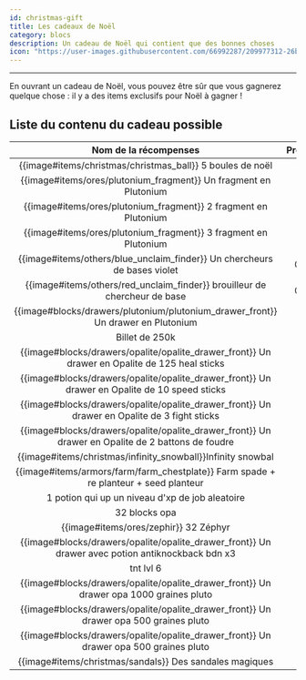 ```yaml
---
id: christmas-gift
title: Les cadeaux de Noël
category: blocs
description: Un cadeau de Noël qui contient que des bonnes choses
icon: "https://user-images.githubusercontent.com/66992287/209977312-26b88606-9ec4-4890-8d20-89533d2e8e74.png"
---
```

___

En ouvrant un cadeau de Noël, vous pouvez être sûr que vous gagnerez quelque chose : il y a des items exclusifs pour Noël à gagner !

## Liste du contenu du cadeau possible

|                                         Nom de la récompenses                                         | Probabilité |
|:-----------------------------------------------------------------------------------------------------:|:-----------:|
|                   {{image#items/christmas/christmas_ball}} 5 boules de noël                 |     5 %     |
|                   {{image#items/ores/plutonium_fragment}} Un fragment en Plutonium                    |    10 %    |
|                   {{image#items/ores/plutonium_fragment}} 2 fragment en Plutonium                    |    5 %    |
|                   {{image#items/ores/plutonium_fragment}} 3 fragment en Plutonium                    |    5 %    |
|                {{image#items/others/blue_unclaim_finder}} Un chercheurs de bases violet               |     0.25 %     |
|                {{image#items/others/red_unclaim_finder}} brouilleur de chercheur de base              |     0.25 %     |
|           {{image#blocks/drawers/plutonium/plutonium_drawer_front}} Un drawer en Plutonium            |   1 %    |
|           Billet de 250k           |   1.5 %    |
|              {{image#blocks/drawers/opalite/opalite_drawer_front}} Un drawer en Opalite de 125 heal sticks            |    5 %    |
|              {{image#blocks/drawers/opalite/opalite_drawer_front}} Un drawer en Opalite de 10 speed sticks            |    5 %    |
|              {{image#blocks/drawers/opalite/opalite_drawer_front}} Un drawer en Opalite de 3 fight sticks            |    5 %    |
|              {{image#blocks/drawers/opalite/opalite_drawer_front}} Un drawer en Opalite de 2 battons de foudre            |    5 %    |
|                 {{image#items/christmas/infinity_snowball}}Infinity snowbal                     |    2 %    |
|                    {{image#items/armors/farm/farm_chestplate}} Farm spade + re planteur + seed planteur                  |    5 %    |
|                    1 potion qui up un niveau d'xp de job aleatoire                  |    2 %    |
|                    32 blocks opa                 |    8 %    |
|                                 {{image#items/ores/zephir}} 32 Zéphyr                                 |     5 %     |
|              {{image#blocks/drawers/opalite/opalite_drawer_front}} Un drawer avec potion antiknockback bdn x3             |    5 %    |
|              tnt lvl 6           |    10 %    |
|              {{image#blocks/drawers/opalite/opalite_drawer_front}} Un drawer opa 1000 graines pluto             |    5 %    |
|              {{image#blocks/drawers/opalite/opalite_drawer_front}} Un drawer opa 500 graines pluto         |    5 %    |
|              {{image#blocks/drawers/opalite/opalite_drawer_front}} Un drawer opa 500 graines pluto              |    5 %    |
|              {{image#items/christmas/sandals}} Des sandales magiques                            |     5 %     |

